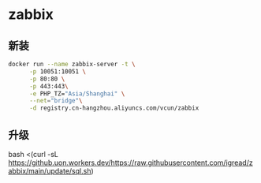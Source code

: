 # zabbix

## 新装

```bash
docker run --name zabbix-server -t \
      -p 10051:10051 \
      -p 80:80 \
      -p 443:443\
      -e PHP_TZ="Asia/Shanghai" \
      --net="bridge"\
      -d registry.cn-hangzhou.aliyuncs.com/vcun/zabbix
```

## 升级

bash <(curl -sL https://github.uon.workers.dev/https://raw.githubusercontent.com/igread/zabbix/main/update/sql.sh)